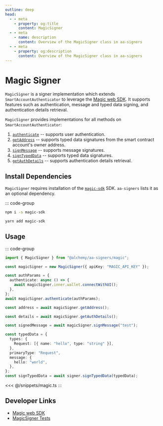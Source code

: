 ```yaml
---
outline: deep
head:
  - - meta
    - property: og:title
      content: MagicSigner
  - - meta
    - name: description
      content: Overview of the MagicSigner class in aa-signers
  - - meta
    - property: og:description
      content: Overview of the MagicSigner class in aa-signers
---
```


# Magic Signer

`MagicSigner` is a signer implementation which extends `SmartAccountAuthenticator` to leverage the [Magic web SDK](https://magic.link/docs/api/client-side-sdks/web). It supports features such as authentication, message and typed data signing, and authentication details retrieval.

`MagicSigner` provides implementations for all methods on `SmartAccountAuthenticator`:

1.  [`authenticate`](/packages/aa-signers/magic/authenticate) -- supports user authentication.
2.  [`getAddress`](/packages/aa-signers/magic/getAddress) -- supports typed data signatures from the smart contract account's owner address.
3.  [`signMessage`](/packages/aa-signers/magic/signMessage) -- supports message signatures.
4.  [`signTypedData`](/packages/aa-signers/magic/signTypedData) -- supports typed data signatures.
5.  [`getAuthDetails`](/packages/aa-signers/magic/getAuthDetails) -- supports authentication details retrieval.

## Install Dependencies

`MagicSigner` requires installation of the [`magic-sdk`](https://github.com/magiclabs/magic-js) SDK. `aa-signers` lists it as an optional dependency.

::: code-group

```bash [npm]
npm i -s magic-sdk
```

```bash [yarn]
yarn add magic-sdk
```

## Usage

::: code-group

```ts [example.ts]
import { MagicSigner } from "@alchemy/aa-signers/magic";

const magicSigner = new MagicSigner({ apiKey: "MAGIC_API_KEY" });

const authParams = {
  authenticate: async () => {
    await magicSigner.inner.wallet.connectWithUI();
  },
};
await magicSigner.authenticate(authParams);

const address = await magicSigner.getAddress();

const details = await magicSigner.getAuthDetails();

const signedMessage = await magicSigner.signMessage("test");

const typedData = {
  types: {
    Request: [{ name: "hello", type: "string" }],
  },
  primaryType: "Request",
  message: {
    hello: "world",
  },
};
const signTypedData = await signer.signTypedData(typedData);
```

<<< @/snippets/magic.ts
:::

## Developer Links

- [Magic web SDK](https://magic.link/docs/api/client-side-sdks/web)
- [MagicSigner Tests](https://github.com/alchemyplatform/aa-sdk/blob/main/packages/signers/src/magic/__tests__/signer.test.ts)
